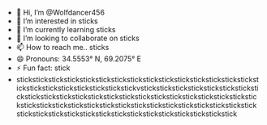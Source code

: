 - 👋 Hi, I’m @Wolfdancer456
- 👀 I’m interested in sticks
- 🌱 I’m currently learning sticks
- 💞️ I’m looking to collaborate on sticks
- 📫 How to reach me.. sticks
- 😄 Pronouns: 34.5553° N, 69.2075° E
- ⚡ Fun fact: stick
- stickstickstickstickstickstickstickstickstickstickstickstickstickstickstickstickstickstickstickstickstickstickstickvstickstickstickstickstickstickstickstickstickstickstickstickstickstickstickstickstickstickstickstickstickstickstickstickstickstickstickstickstickstickstickstickstickstickstickstickstickstickstickstickstickstickstickstickstickstickstickstickstickstickstickstick

<!---
Wolfdancer456/Wolfdancer456 is a ✨ special ✨ repository because its `README.md` (this file) appears on your GitHub profile.
You can click the Preview link to take a look at your changes.
--->
